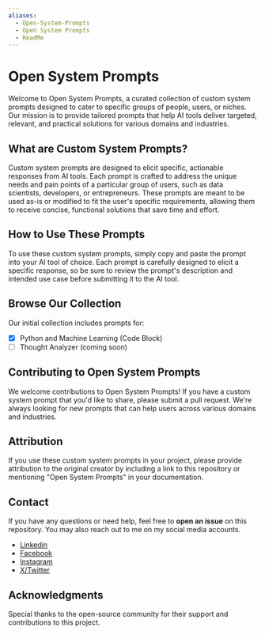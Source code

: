 ```yaml
---
aliases:
  - Open-System-Prompts
  - Open System Prompts
  - ReadMe
---
```

# **Open System Prompts**

Welcome to Open System Prompts, a curated collection of custom system prompts designed to cater to specific groups of people, users, or niches. Our mission is to provide tailored prompts that help AI tools deliver targeted, relevant, and practical solutions for various domains and industries.

## **What are Custom System Prompts?**

Custom system prompts are designed to elicit specific, actionable responses from AI tools. Each prompt is crafted to address the unique needs and pain points of a particular group of users, such as data scientists, developers, or entrepreneurs. These prompts are meant to be used as-is or modified to fit the user's specific requirements, allowing them to receive concise, functional solutions that save time and effort.

## **How to Use These Prompts**

To use these custom system prompts, simply copy and paste the prompt into your AI tool of choice. Each prompt is carefully designed to elicit a specific response, so be sure to review the prompt's description and intended use case before submitting it to the AI tool.

## **Browse Our Collection**

Our initial collection includes prompts for:

- [x] Python and Machine Learning (Code Block)
- [ ] Thought Analyzer (coming soon) 

## **Contributing to Open System Prompts**

We welcome contributions to Open System Prompts! If you have a custom system prompt that you'd like to share, please submit a pull request. We're always looking for new prompts that can help users across various domains and industries.

## **Attribution**

If you use these custom system prompts in your project, please provide attribution to the original creator by including a link to this repository or mentioning "Open System Prompts" in your documentation.

## **Contact**

If you have any questions or need help, feel free to **open an issue** on this repository. You may also reach out to me on my social media accounts.

- [Linkedin](https://www.linkedin.com/in/isaganijaen)
- [Facebook](https://www.facebook.com/isagani.jaen)
- [Instagram](https://instagram.com/isagani.jaen)
- [X/Twitter](https://twitter.com/isaganijaen)

## **Acknowledgments**

Special thanks to the open-source community for their support and contributions to this project.